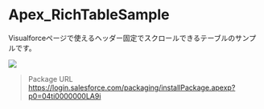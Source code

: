 Apex_RichTableSample
====================

Visualforceページで使えるヘッダー固定でスクロールできるテーブルのサンプルです。  
  
<img src="http://cdn-ak.f.st-hatena.com/images/fotolife/t/tyoshikawa1106/20140129/20140129234248.png" />  
  
> Package URL  
> https://login.salesforce.com/packaging/installPackage.apexp?p0=04ti0000000LA9i  
